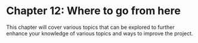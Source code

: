 # Chapter 12: Where to go from here

This chapter will cover various topics that can be explored to further enhance your knowledge of various topics and 
ways to improve the project.
